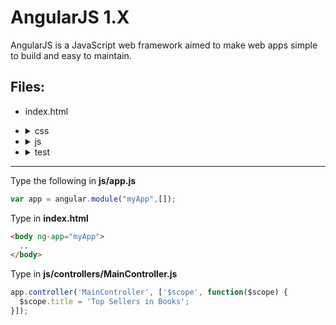 # AngularJS 1.X

AngularJS is a JavaScript web framework aimed to make web apps simple to build and easy to maintain.

## Files:
- index.html  
- <details>
  <summary>css</summary>
  
  - main.css
  </details>
- <details>
  <summary>js</summary>
  
  - app.js
  - <details>
     <summary>controllers</summary>
     
    - MainController.js
    </details>  
  - <details>
     <summary>shared</summary>
     
    - angular-mocks.js
    - angular-route.min.js
    - angular.min.js
    </details>
  </details>
- <details>
  <summary>test</summary>
  
  - test.js
  </details>

---

Type the following in **js/app.js**

```javascript
var app = angular.module("myApp",[]);
```

Type in **index.html**

```html
<body ng-app="myApp">  
  ..
</body>
```

Type in **js/controllers/MainController.js**

```javascript
app.controller('MainController', ['$scope', function($scope) { 
  $scope.title = 'Top Sellers in Books'; 
}]);
```
